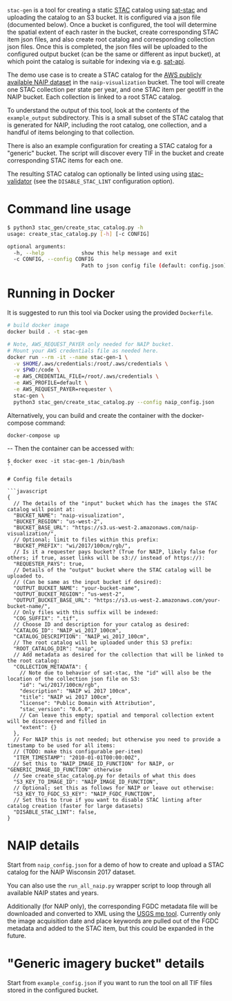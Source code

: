 `stac-gen` is a tool for creating a static [STAC](https://github.com/radiantearth/stac-spec) catalog using [sat-stac](https://github.com/sat-utils/sat-stac) and uploading the catalog to an S3 bucket. It is configured via a json file (documented below). Once a bucket is configured, the tool will determine the spatial extent of each raster in the bucket, create corresponding STAC item json files, and also create root catalog and corresponding collection json files. Once this is completed, the json files will be uploaded to the configured output bucket (can be the same or different as input bucket), at which point the catalog is suitable for indexing via e.g. [sat-api](https://github.com/sat-utils/sat-api).

The demo use case is to create a STAC catalog for the [AWS publicly available NAIP dataset](https://registry.opendata.aws/naip/) in the `naip-visualization` bucket. The tool will create one STAC collection per state per year, and one STAC item per geotiff in the NAIP bucket. Each collection is linked to a root STAC catalog.

To understand the output of this tool, look at the contents of the `example_output` subdirectory. This is a small subset of the STAC catalog that is generated for NAIP, including the root catalog, one collection, and a handful of items belonging to that collection.

There is also an example configuration for creating a STAC catalog for a "generic" bucket. The script will discover every TIF in the bucket and create corresponding STAC items for each one.

The resulting STAC catalog can optionally be linted using using [stac-validator](https://github.com/sparkgeo/stac-validator) (see the `DISABLE_STAC_LINT` configuration option).

# Command line usage

```bash
$ python3 stac_gen/create_stac_catalog.py -h
usage: create_stac_catalog.py [-h] [-c CONFIG]

optional arguments:
  -h, --help            show this help message and exit
  -c CONFIG, --config CONFIG
                        Path to json config file (default: config.json)
```

# Running in Docker

It is suggested to run this tool via Docker using the provided `Dockerfile`.

```bash
# build docker image
docker build . -t stac-gen

# Note, AWS_REQUEST_PAYER only needed for NAIP bucket.
# Mount your AWS credentials file as needed here.
docker run --rm -it --name stac-gen-1 \
  -v $HOME/.aws/credentials:/root/.aws/credentials \
  -v $PWD:/code \
  -e AWS_CREDENTIAL_FILE=/root/.aws/credentials \
  -e AWS_PROFILE=default \
  -e AWS_REQUEST_PAYER=requester \
  stac-gen \
  python3 stac_gen/create_stac_catalog.py --config naip_config.json
```
Alternatively, you can build and create the container with the docker-compose command: 

``` 
docker-compose up
```
-- Then the container can be accessed with:
```
$ docker exec -it stac-gen-1 /bin/bash
``

# Config file details

```javascript
{
  // The details of the "input" bucket which has the images the STAC catalog will point at:
  "BUCKET_NAME": "naip-visualization",
  "BUCKET_REGION": "us-west-2",
  "BUCKET_BASE_URL": "https://s3.us-west-2.amazonaws.com/naip-visualization/",
  // Optional; limit to files within this prefix:
  "BUCKET_PREFIX": "wi/2017/100cm/rgb/",
  // Is it a requester pays bucket? (True for NAIP, likely false for others; if true, asset links will be s3:// instead of https://):
  "REQUESTER_PAYS": true,
  // Details of the "output" bucket where the STAC catalog will be uploaded to.
  // (Can be same as the input bucket if desired):
  "OUTPUT_BUCKET_NAME": "your-bucket-name",
  "OUTPUT_BUCKET_REGION": "us-west-2",
  "OUTPUT_BUCKET_BASE_URL": "https://s3.us-west-2.amazonaws.com/your-bucket-name/",
  // Only files with this suffix will be indexed:
  "COG_SUFFIX": ".tif",
  // Choose ID and description for your catalog as desired:
  "CATALOG_ID": "NAIP_wi_2017_100cm",
  "CATALOG_DESCRIPTION": "NAIP_wi_2017_100cm",
  // The root catalog will be uploaded under this S3 prefix:
  "ROOT_CATALOG_DIR": "naip",
  // Add metadata as desired for the collection that will be linked to the root catalog:
  "COLLECTION_METADATA": {
    // Note due to behavior of sat-stac, the "id" will also be the location of the collection json file on S3:
    "id": "wi/2017/100cm/rgb",
    "description": "NAIP wi 2017 100cm",
    "title": "NAIP wi 2017 100cm",
    "license": "Public Domain with Attribution",
    "stac_version": "0.6.0",
    // Can leave this empty; spatial and temporal collection extent will be discovered and filled in
    "extent": {}
  },
  // For NAIP this is not needed; but otherwise you need to provide a timestamp to be used for all items:
  // (TODO: make this configurable per-item)
  "ITEM_TIMESTAMP": "2010-01-01T00:00:00Z",
  // Set this to "NAIP_IMAGE_ID_FUNCTION" for NAIP, or "GENERIC_IMAGE_ID_FUNCTION" otherwise
  // See create_stac_catalog.py for details of what this does
  "S3_KEY_TO_IMAGE_ID": "NAIP_IMAGE_ID_FUNCTION",
  // Optional; set this as follows for NAIP or leave out otherwise:
  "S3_KEY_TO_FGDC_S3_KEY": "NAIP_FGDC_FUNCTION",
  // Set this to true if you want to disable STAC linting after catalog creation (faster for large datasets)
  "DISABLE_STAC_LINT": false,
}
```

# NAIP details

Start from `naip_config.json` for a demo of how to create and upload a STAC catalog for the NAIP Wisconsin 2017 dataset.

You can also use the `run_all_naip.py` wrapper script to loop through all available NAIP states and years.

Additionally (for NAIP only), the corresponding FGDC metadata file will be downloaded and converted to XML using the [USGS mp tool](https://geology.usgs.gov/tools/metadata/tools/doc/mp.html). Currently only the image acquisition date and place keywords are pulled out of the FGDC metadata and added to the STAC item, but this could be expanded in the future.

# "Generic imagery bucket" details

Start from `example_config.json` if you want to run the tool on all TIF files stored in the configured bucket.
